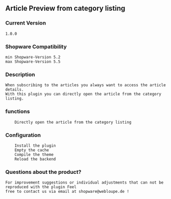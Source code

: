 ## Article Preview from category listing

### Current Version

    1.0.0

### Shopware Compatibility

    min Shopware-Version 5.2
    max Shopware-Version 5.5

### Description

	When subscribing to the articles you always want to access the article details.
	With this plugin you can directly open the article from the category listing.
	
###	functions
	
	    Directly open the article from the category listing
	
	
###	Configuration
	
	    Install the plugin
	    Empty the cache
	    Compile the theme
	    Reload the backend 
			
	
###	Questions about the product?
	
	For improvement suggestions or individual adjustments that can not be reproduced with the plugin Feel
	free to contact us via email at shopware@webloupe.de ! 
	
